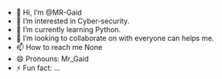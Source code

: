 - 👋 Hi, I’m @MR-Gaid
- 👀 I’m interested in Cyber-security.
- 🌱 I’m currently learning Python.
- 💞️ I’m looking to collaborate on with everyone can helps me.
- 📫 How to reach me None
- 😄 Pronouns: Mr_Gaid
- ⚡ Fun fact: ...

<!---
MR-Gaid/MR-Gaid is a ✨ special ✨ repository because its `README.md` (this file) appears on your GitHub profile.
You can click the Preview link to take a look at your changes.
--->
